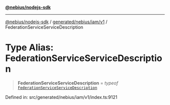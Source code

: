 [**@nebius/nodejs-sdk**](../../../../../README.md)

***

[@nebius/nodejs-sdk](../../../../../README.md) / [generated/nebius/iam/v1](../README.md) / FederationServiceServiceDescription

# Type Alias: FederationServiceServiceDescription

> **FederationServiceServiceDescription** = *typeof* [`FederationServiceServiceDescription`](../variables/FederationServiceServiceDescription.md)

Defined in: src/generated/nebius/iam/v1/index.ts:9121
